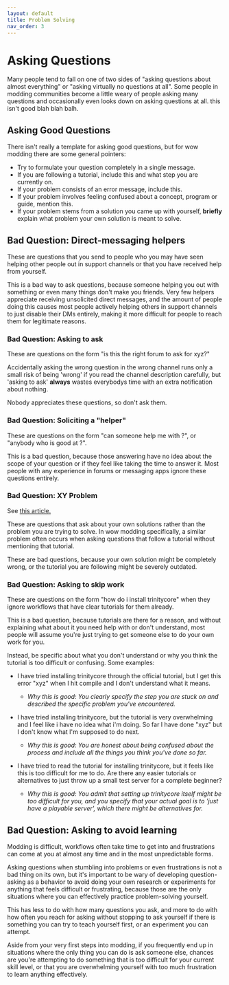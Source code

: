 ```yaml
---
layout: default
title: Problem Solving
nav_order: 3
---
```


# Asking Questions

Many people tend to fall on one of two sides of "asking questions about almost everything" or "asking virtually no questions at all". Some people in modding communities become a little weary of people asking many questions and occasionally even looks down on asking questions at all. this isn't good blah blah balh.

## Asking Good Questions

There isn't really a template for asking good questions, but for wow modding there are some general pointers:

- Try to formulate your question completely in a single message.
- If you are following a tutorial, include this and what step you are currently on.
- If your problem consists of an error message, include this.
- If your problem involves feeling confused about a concept, program or guide, mention this.
- If your problem stems from a solution you came up with yourself, **briefly** explain what problem your own solution is meant to solve.

## Bad Question: Direct-messaging helpers

These are questions that you send to people who you may have seen helping other people out in support channels or that you have received help from yourself.

This is a bad way to ask questions, because someone helping you out with something or even many things don't make you friends. Very few helpers appreciate receiving unsolicited direct messages, and the amount of people doing this causes most people actively helping others in support channels to just disable their DMs entirely, making it more difficult for people to reach them for legitimate reasons.

### Bad Question: Asking to ask

These are questions on the form "is this the right forum to ask for xyz?"

Accidentally asking the wrong question in the wrong channel runs only a small risk of being 'wrong' if you read the channel description carefully, but 'asking to ask' **always** wastes everybodys time with an extra notification about nothing.

Nobody appreciates these questions, so don't ask them.

### Bad Question: Soliciting a "helper"

These are questions on the form "can someone help me with <vague problem description>?", or "anybody who is good at <general modding category>?".

This is a bad question, because those answering have no idea about the scope of your question or if they feel like taking the time to answer it. Most people with any experience in forums or messaging apps ignore these questions entirely.

### Bad Question: XY Problem

See [this article.](https://xyproblem.info/)

These are questions that ask about your own solutions rather than the problem you are trying to solve. In wow modding specifically, a similar problem often occurs when asking questions that follow a tutorial without mentioning that tutorial.

These are bad questions, because your own solution might be completely wrong, or the tutorial you are following might be severely outdated.

### Bad Question: Asking to skip work

These are questions on the form "how do i install trinitycore" when they ignore workflows that have clear tutorials for them already.

This is a bad question, because tutorials are there for a reason, and without explaining what about it you need help with or don't understand, most people will assume you're just trying to get someone else to do your own work for you.

Instead, be specific about what you don't understand or why you think the tutorial is too difficult or confusing. Some examples:

- I have tried installing trinitycore through the official tutorial, but I get this error "xyz" when I hit compile and I don't understand what it means.
    - _Why this is good: You clearly specify the step you are stuck on and described the specific problem you've encountered._

- I have tried installing trinitycore, but the tutorial is very overwhelming and I feel like i have no idea what i'm doing. So far I have done "xyz" but I don't know what I'm supposed to do next.
    - _Why this is good: You are honest about being confused about the process and include all the things you think you've done so far._

- I have tried to read the tutorial for installing trinitycore, but it feels like this is too difficult for me to do. Are there any easier tutorials or alternatives to just throw up a small test server for a complete beginner?
    - _Why this is good: You admit that setting up trinitycore itself might be too difficult for you, and you specify that your actual goal is to 'just have a playable server', which there might be alternatives for._

## Bad Question: Asking to avoid learning

Modding is difficult, workflows often take time to get into and frustrations can come at you at almost any time and in the most unpredictable forms.

Asking questions when stumbling into problems or even frustrations is not a bad thing on its own, but it's important to be wary of developing question-asking as a behavior to avoid doing your own research or experiments for anything that feels difficult or frustrating, because those are the only situations where you can effectively practice problem-solving yourself.

This has less to do with how many questions you ask, and more to do with how often you reach for asking without stopping to ask yourself if there is something you can try to teach yourself first, or an experiment you can attempt.

Aside from your very first steps into modding, if you frequently end up in situations where the only thing you can do is ask someone else, chances are you're attempting to do something that is too difficult for your current skill level, or that you are overwhelming yourself with too much frustration to learn anything effectively.